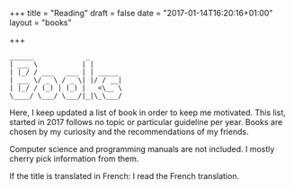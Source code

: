 +++
title = "Reading"
draft = false
date = "2017-01-14T16:20:16+01:00"
layout = "books"

+++
```ascii
______             _
| ___ \           | |
| |_/ / ___   ___ | | _____
| ___ \/ _ \ / _ \| |/ / __|
| |_/ / (_) | (_) |   <\__ \
\____/ \___/ \___/|_|\_\___/
```

Here, I keep updated a list of book in order to keep me motivated.
This list, started in 2017 follows no topic or particular guideline per
year. Books are chosen by my curiosity and the recommendations of my friends.

Computer science and programming manuals are not included. I mostly
cherry pick information from them.

If the title is translated in French: I read the French translation.
